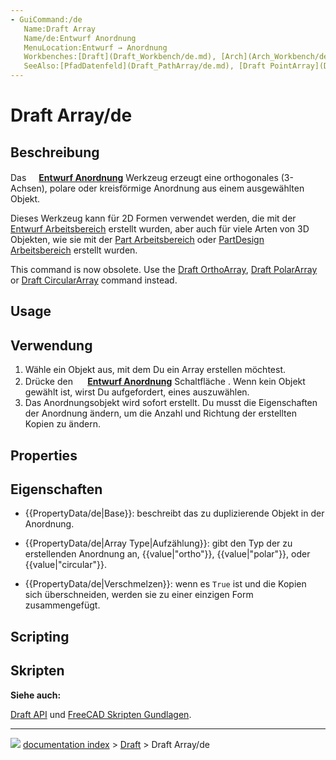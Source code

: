 ```yaml
---
- GuiCommand:/de
   Name:Draft Array
   Name/de:Entwurf Anordnung
   MenuLocation:Entwurf → Anordnung
   Workbenches:[Draft](Draft_Workbench/de.md), [Arch](Arch_Workbench/de.md)
   SeeAlso:[PfadDatenfeld](Draft_PathArray/de.md), [Draft PointArray](Draft_PointArray/de.md), [Draft Klonen](Draft_Clone/de.md)
---
```


# Draft Array/de


</div>



## Beschreibung


<div class="mw-translate-fuzzy">

Das **<img src="images/Draft_Array.svg" width=16px>[Entwurf Anordnung](Draft_Array/de.md)** Werkzeug erzeugt eine orthogonales (3-Achsen), polare oder kreisförmige Anordnung aus einem ausgewählten Objekt.


</div>


<div class="mw-translate-fuzzy">

Dieses Werkzeug kann für 2D Formen verwendet werden, die mit der [Entwurf Arbeitsbereich](Draft_Workbench/de.md) erstellt wurden, aber auch für viele Arten von 3D Objekten, wie sie mit der [Part Arbeitsbereich](Part_Workbench/de.md) oder [PartDesign Arbeitsbereich](PartDesign_Workbench/de.md) erstellt wurden.


</div>

This command is now obsolete. Use the [Draft OrthoArray](Draft_OrthoArray.md), [Draft PolarArray](Draft_PolarArray.md) or [Draft CircularArray](Draft_CircularArray.md) command instead.

## Usage


<div class="mw-translate-fuzzy">

## Verwendung

1.  Wähle ein Objekt aus, mit dem Du ein Array erstellen möchtest.
2.  Drücke den **<img src="images/Draft_Array.svg" width=16px> [Entwurf Anordnung](Draft_Array/de.md)** Schaltfläche . Wenn kein Objekt gewählt ist, wirst Du aufgefordert, eines auszuwählen.
3.  Das Anordnungsobjekt wird sofort erstellt. Du musst die Eigenschaften der Anordnung ändern, um die Anzahl und Richtung der erstellten Kopien zu ändern.


</div>

## Properties


<div class="mw-translate-fuzzy">

## Eigenschaften

-    {{PropertyData/de|Base}}: beschreibt das zu duplizierende Objekt in der Anordnung.

-    {{PropertyData/de|Array Type|Aufzählung}}: gibt den Typ der zu erstellenden Anordnung an, {{value|"ortho"}}, {{value|"polar"}}, oder {{value|"circular"}}.

-    {{PropertyData/de|Verschmelzen}}: wenn es `True` ist und die Kopien sich überschneiden, werden sie zu einer einzigen Form zusammengefügt.


</div>

## Scripting


<div class="mw-translate-fuzzy">

## Skripten


**Siehe auch:**

[Draft API](Draft_API/de.md) und [FreeCAD Skripten Gundlagen](FreeCAD_Scripting_Basics/de.md).


</div>


<div class="mw-translate-fuzzy">





</div>



---
![](images/Right_arrow.png) [documentation index](../README.md) > [Draft](Draft_Workbench.md) > Draft Array/de
